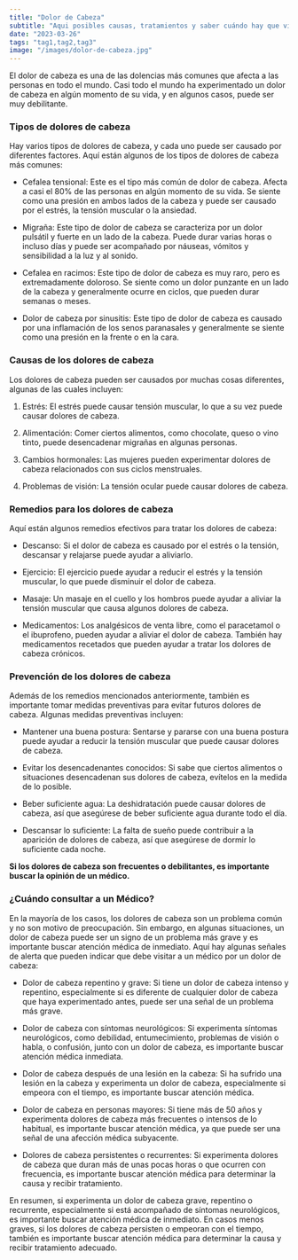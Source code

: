 ```yaml
---
title: "Dolor de Cabeza"
subtitle: "Aqui posibles causas, tratamientos y saber cuándo hay que visiar a un médico"
date: "2023-03-26"
tags: "tag1,tag2,tag3"
image: "/images/dolor-de-cabeza.jpg"
---
```


El dolor de cabeza es una de las dolencias más comunes que afecta a las personas en todo el mundo. Casi todo el mundo ha experimentado un dolor de cabeza en algún momento de su vida, y en algunos casos, puede ser muy debilitante.

### Tipos de dolores de cabeza

Hay varios tipos de dolores de cabeza, y cada uno puede ser causado por diferentes factores. Aquí están algunos de los tipos de dolores de cabeza más comunes:

- Cefalea tensional: Este es el tipo más común de dolor de cabeza. Afecta a casi el 80% de las personas en algún momento de su vida. Se siente como una presión en ambos lados de la cabeza y puede ser causado por el estrés, la tensión muscular o la ansiedad.

- Migraña: Este tipo de dolor de cabeza se caracteriza por un dolor pulsátil y fuerte en un lado de la cabeza. Puede durar varias horas o incluso días y puede ser acompañado por náuseas, vómitos y sensibilidad a la luz y al sonido.

- Cefalea en racimos: Este tipo de dolor de cabeza es muy raro, pero es extremadamente doloroso. Se siente como un dolor punzante en un lado de la cabeza y generalmente ocurre en ciclos, que pueden durar semanas o meses.

- Dolor de cabeza por sinusitis: Este tipo de dolor de cabeza es causado por una inflamación de los senos paranasales y generalmente se siente como una presión en la frente o en la cara.

### Causas de los dolores de cabeza

Los dolores de cabeza pueden ser causados por muchas cosas diferentes, algunas de las cuales incluyen:

1. Estrés: El estrés puede causar tensión muscular, lo que a su vez puede causar dolores de cabeza.

2. Alimentación: Comer ciertos alimentos, como chocolate, queso o vino tinto, puede desencadenar migrañas en algunas personas.

3. Cambios hormonales: Las mujeres pueden experimentar dolores de cabeza relacionados con sus ciclos menstruales.

4. Problemas de visión: La tensión ocular puede causar dolores de cabeza.

### Remedios para los dolores de cabeza

Aquí están algunos remedios efectivos para tratar los dolores de cabeza:

- Descanso: Si el dolor de cabeza es causado por el estrés o la tensión, descansar y relajarse puede ayudar a aliviarlo.

- Ejercicio: El ejercicio puede ayudar a reducir el estrés y la tensión muscular, lo que puede disminuir el dolor de cabeza.

- Masaje: Un masaje en el cuello y los hombros puede ayudar a aliviar la tensión muscular que causa algunos dolores de cabeza.

- Medicamentos: Los analgésicos de venta libre, como el paracetamol o el ibuprofeno, pueden ayudar a aliviar el dolor de cabeza. También hay medicamentos recetados que pueden ayudar a tratar los dolores de cabeza crónicos.

### Prevención de los dolores de cabeza

Además de los remedios mencionados anteriormente, también es importante tomar medidas preventivas para evitar futuros dolores de cabeza. Algunas medidas preventivas incluyen:

- Mantener una buena postura: Sentarse y pararse con una buena postura puede ayudar a reducir la tensión muscular que puede causar dolores de cabeza.

- Evitar los desencadenantes conocidos: Si sabe que ciertos alimentos o situaciones desencadenan sus dolores de cabeza, evítelos en la medida de lo posible.

- Beber suficiente agua: La deshidratación puede causar dolores de cabeza, así que asegúrese de beber suficiente agua durante todo el día.

- Descansar lo suficiente: La falta de sueño puede contribuir a la aparición de dolores de cabeza, así que asegúrese de dormir lo suficiente cada noche.

**Si los dolores de cabeza son frecuentes o debilitantes, es importante buscar la opinión de un médico.**

### ¿Cuándo consultar a un Médico?

En la mayoría de los casos, los dolores de cabeza son un problema común y no son motivo de preocupación. Sin embargo, en algunas situaciones, un dolor de cabeza puede ser un signo de un problema más grave y es importante buscar atención médica de inmediato. Aquí hay algunas señales de alerta que pueden indicar que debe visitar a un médico por un dolor de cabeza:

- Dolor de cabeza repentino y grave: Si tiene un dolor de cabeza intenso y repentino, especialmente si es diferente de cualquier dolor de cabeza que haya experimentado antes, puede ser una señal de un problema más grave.

- Dolor de cabeza con síntomas neurológicos: Si experimenta síntomas neurológicos, como debilidad, entumecimiento, problemas de visión o habla, o confusión, junto con un dolor de cabeza, es importante buscar atención médica inmediata.

- Dolor de cabeza después de una lesión en la cabeza: Si ha sufrido una lesión en la cabeza y experimenta un dolor de cabeza, especialmente si empeora con el tiempo, es importante buscar atención médica.

- Dolor de cabeza en personas mayores: Si tiene más de 50 años y experimenta dolores de cabeza más frecuentes o intensos de lo habitual, es importante buscar atención médica, ya que puede ser una señal de una afección médica subyacente.

- Dolores de cabeza persistentes o recurrentes: Si experimenta dolores de cabeza que duran más de unas pocas horas o que ocurren con frecuencia, es importante buscar atención médica para determinar la causa y recibir tratamiento.

En resumen, si experimenta un dolor de cabeza grave, repentino o recurrente, especialmente si está acompañado de síntomas neurológicos, es importante buscar atención médica de inmediato. En casos menos graves, si los dolores de cabeza persisten o empeoran con el tiempo, también es importante buscar atención médica para determinar la causa y recibir tratamiento adecuado.
